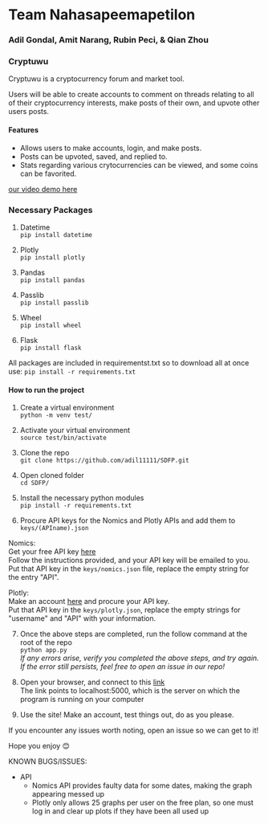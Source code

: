# Team Nahasapeemapetilon  
### Adil Gondal, Amit Narang, Rubin Peci, & Qian Zhou
   
### Cryptuwu  
   
Cryptuwu is a cryptocurrency forum and market tool.

Users will be able to create accounts to comment on threads relating to all of their cryptocurrency interests, make posts of their own, and upvote other users posts.

#### Features 
- Allows users to make accounts, login, and make posts.
- Posts can be upvoted, saved, and replied to. 
- Stats regarding various crytocurrencies can be viewed, and some coins can be favorited. 

[our video demo here](https://youtu.be/fju5beBFGkU)

### Necessary Packages
1. Datetime   
`pip install datetime`   

2. Plotly   
`pip install plotly`   
  
3. Pandas   
`pip install pandas`     
    
4. Passlib    
`pip install passlib`   

5. Wheel   
`pip install wheel`   

6. Flask   
`pip install flask`   

All packages are included in requirementst.txt so to download all at once use:
`pip install -r requirements.txt`   
 
#### How to run the project   
1. Create a virtual environment  
`python -m venv test/`  

2. Activate your virtual environment   
`source test/bin/activate` 
   
3. Clone the repo       
`git clone https://github.com/adil11111/SDFP.git`    

4. Open cloned folder       
`cd SDFP/` 
    
5. Install the necessary python modules   
`pip install -r requirements.txt`   
   
6. Procure API keys for the Nomics and Plotly APIs and add them to `keys/(APIname).json`
   
Nomics:  
Get your free API key [here](https://p.nomics.com/cryptocurrency-bitcoin-api)   
Follow the instructions provided, and your API key will be emailed to you.   
Put that API key in the `keys/nomics.json` file, replace the empty string for the entry "API".   
   
Plotly:   
Make an account [here](https://plot.ly/Auth/login/?next=%2Fsettings) and procure your API key.    
Put that API key in the `keys/plotly.json`, replace the empty strings for "username" and "API" with your information. 
 
7. Once the above steps are completed, run the follow command at the root of the repo   
`python app.py`     
*If any errors arise, verify you completed the above steps, and try again. If the error still persists, feel free to open an issue in our repo!*    
    
8. Open your browser, and connect to this [link](http://localhost:5000)   
The link points to localhost:5000, which is the server on which the program is running on your computer   
    
9. Use the site! Make an account, test things out, do as you please.    
   
If you encounter any issues worth noting, open an issue so we can get to it!   
   
Hope you enjoy :blush:  


KNOWN BUGS/ISSUES:   
- API   
	- Nomics API provides faulty data for some dates, making the graph appearing messed up    
	- Plotly only allows 25 graphs per user on the free plan, so one must log in and clear up plots if they have been all used up    
